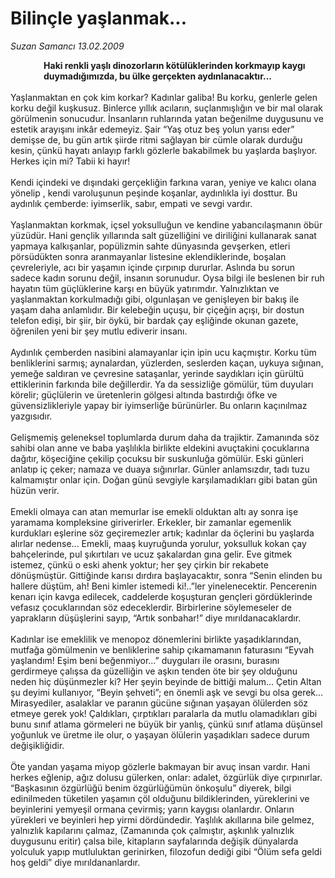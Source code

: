 # Bilinçle yaşlanmak...

*Suzan Samancı 13.02.2009*

<div class="taraf_structure_2col_1zq">
<div class="margen_n">



 <p><b>                Haki renkli yaşlı dinozorların kötülüklerinden korkmayıp kaygı <br/>                duymadığımızda, bu ülke gerçekten aydınlanacaktır...</b> <br/><br/>Yaşlanmaktan en çok kim korkar? Kadınlar galiba! Bu korku, genlerle gelen korku değil kuşkusuz. Binlerce yıllık acıların, suçlanmışlığın ve bir mal olarak görülmenin sonucudur. İnsanların ruhlarında yatan beğenilme duygusunu ve estetik arayışını inkâr edemeyiz. Şair “Yaş otuz beş yolun yarısı eder” demişse de, bu gün artık şiirde ritmi sağlayan bir cümle olarak durduğu kesin, çünkü hayatı anlayıp farklı gözlerle bakabilmek bu yaşlarda başlıyor. Herkes için mi? Tabii ki hayır! <br/><br/>Kendi içindeki ve dışındaki gerçekliğin farkına varan, yeniye ve kalıcı olana yönelip , kendi varoluşunun peşinde koşanlar, aydınlıkla iyi dosttur. Bu aydınlık çemberde: iyimserlik, sabır, empati ve sevgi vardır. <br/><br/>Yaşlanmaktan korkmak, içsel yoksulluğun ve kendine yabancılaşmanın öbür yüzüdür. Hani gençlik yıllarında salt güzelliğini ve diriliğini kullanarak sanat yapmaya kalkışanlar, popülizmin sahte dünyasında gevşerken, etleri pörsüdükten sonra aranmayanlar listesine eklendiklerinde, boşalan çevreleriyle, acı bir yaşamın içinde çırpınıp dururlar. Aslında bu sorun sadece kadın sorunu değil, insanın sorunudur. Oysa bilgi ile beslenen bir ruh hayatın tüm güçlüklerine karşı en büyük yatırımdır. Yalnızlıktan ve yaşlanmaktan korkulmadığı gibi, olgunlaşan ve genişleyen bir bakış ile yaşam daha anlamlıdır. Bir kelebeğin uçuşu, bir çiçeğin açışı, bir dostun telefon edişi, bir şiir, bir öykü, bir bardak çay eşliğinde okunan gazete, öğrenilen yeni bir şey mutlu ediverir insanı. <br/><br/>Aydınlık çemberden nasibini alamayanlar için ipin ucu kaçmıştır. Korku tüm benliklerini sarmış; aynalardan, yüzlerden, seslerden kaçan, uykuya sığınan, yemeğe saldıran ve çevresine sataşanlar, yerinde saydıkları için gürültü ettiklerinin farkında bile değillerdir. Ya da sessizliğe gömülür, tüm duyuları körelir; güçlülerin ve üretenlerin gölgesi altında bastırdığı öfke ve güvensizlikleriyle yapay bir iyimserliğe bürünürler. Bu onların kaçınılmaz yazgısıdır. <br/><br/>Gelişmemiş geleneksel toplumlarda durum daha da trajiktir. Zamanında söz sahibi olan anne ve baba yaşlılıkla birlikte eldekini avuçtakini çocuklarına dağıtır, köşeciğine çekilip çocuksu bir suskunluğa gömülür. Eski günleri anlatıp iç çeker; namaza ve duaya sığınırlar. Günler anlamsızdır, tadı tuzu kalmamıştır onlar için. Doğan günü sevgiyle karşılamadıkları gibi batan gün hüzün verir. <br/><br/>Emekli olmaya can atan memurlar ise emekli olduktan altı ay sonra işe yaramama kompleksine giriverirler. Erkekler, bir zamanlar egemenlik kurdukları eşlerine söz geçiremezler artık; kadınlar da öçlerini bu yaşlarda alırlar nedense... Emekli, maaş kuyruğunda yorulur, yoksulluk kokan çay bahçelerinde, pul şıkırtıları ve ucuz şakalardan gına gelir. Eve gitmek istemez, çünkü o eski ahenk yoktur; her şey çirkin bir rekabete dönüşmüştür. Gittiğinde karısı dırdıra başlayacaktır, sonra “Senin elinden bu hallere düştüm, ah! Beni kimler istemedi ki!..”ler yinelenecektir. Pencerenin kenarı için kavga edilecek, caddelerde koşuşturan gençleri gördüklerinde vefasız çocuklarından söz edeceklerdir. Birbirlerine söylemeseler de yaprakların düşüşlerini sayıp, “Artık sonbahar!” diye mırıldanacaklardır. <br/><br/>Kadınlar ise emeklilik ve menopoz dönemlerini birlikte yaşadıklarından, mutfağa gömülmenin ve benliklerine sahip çıkamamanın faturasını “Eyvah yaşlandım! Eşim beni beğenmiyor...” duyguları ile orasını, burasını gerdirmeye çalışsa da güzelliğin ve aşkın tenden öte bir şey olduğunu neden hiç düşünmezler ki? Her şeyin beyinde de bittiği malum... Çetin Altan şu deyimi kullanıyor, “Beyin şehveti”; en önemli aşk ve sevgi bu olsa gerek... Mirasyediler, asalaklar ve paranın gücüne sığınan yaşayan ölülerden söz etmeye gerek yok! Çaldıkları, çırptıkları paralarla da mutlu olamadıkları gibi bunu sınıf atlama görmeleri ne büyük bir yanlış, çünkü sınıf atlama düşünsel yoğunluk ve üretme ile olur, o yaşayan ölülerin yaşadıkları sadece durum değişikliğidir. <br/><br/>Öte yandan yaşama miyop gözlerle bakmayan bir avuç insan vardır. Hani herkes eğlenip, ağız dolusu gülerken, onlar: adalet, özgürlük diye çırpınırlar. “Başkasının özgürlüğü benim özgürlüğümün önkoşulu” diyerek, bilgi edinilmeden tüketilen yaşamın çöl olduğunu bildiklerinden, yüreklerini ve beyinlerini yemyeşil ormana çevirmiş; yarın kaygısı olanlardır. Onların yürekleri ve beyinleri hep yirmi dördündedir. Yaşlılık akıllarına bile gelmez, yalnızlık kapılarını çalmaz, (Zamanında çok çalmıştır, aşkınlık yalnızlık duygusunu eritir) çalsa bile, kitapların sayfalarında değişik dünyalarda yolculuk yapıp mutluluktan gerinirken, filozofun dediği gibi “Ölüm sefa geldi hoş geldi” diye mırıldananlardır.</p>

<br/>


<div id="taraf_not">
</div>

</div>


</div>
